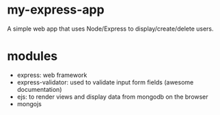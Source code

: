 # my-express-app
A simple web app that uses Node/Express to display/create/delete users.

# modules
- express: web framework
- express-validator: used to validate input form fields (awesome documentation)
- ejs: to render views and display data from mongodb on the browser
- mongojs